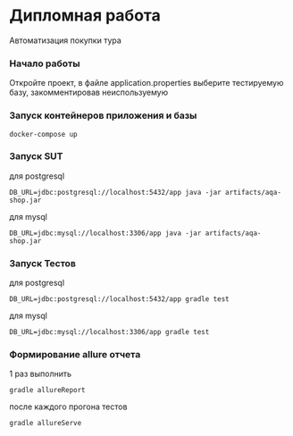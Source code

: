 # Дипломная работа

Автоматизация покупки тура

### Начало работы

Откройте проект, в файле application.properties выберите тестируемую базу, закомментировав неиспользуемую

### Запуск контейнеров приложения и базы 

```
docker-compose up
```

### Запуск SUT

для postgresql
```
DB_URL=jdbc:postgresql://localhost:5432/app java -jar artifacts/aqa-shop.jar
```
для mysql
```
DB_URL=jdbc:mysql://localhost:3306/app java -jar artifacts/aqa-shop.jar
``` 

### Запуск Teстов 

для postgresql
```
DB_URL=jdbc:postgresql://localhost:5432/app gradle test 
```

для mysql
```
DB_URL=jdbc:mysql://localhost:3306/app gradle test 
```

### Формирование allure отчета

1 раз выполнить 
```
gradle allureReport
```

после каждого прогона тестов
```
gradle allureServe
```
